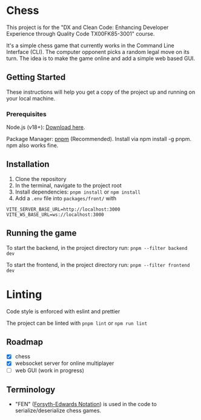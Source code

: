 # Chess

This project is for the "DX and Clean Code: Enhancing Developer Experience through Quality Code TX00FK85-3001" course.

It's a simple chess game that currently works in the Command Line Interface (CLI). The computer opponent picks a random legal move on its turn. The idea is to make the game online and add a simple web based GUI.

## Getting Started

These instructions will help you get a copy of the project up and running on your local machine.

### Prerequisites

Node.js (v18+):
[Download here](https://nodejs.org/en).

Package Manager:
[pnpm](https://pnpm.io/) (Recommended). Install via npm install -g pnpm. npm also works fine.

## Installation

1. Clone the repository
2. In the terminal, navigate to the project root
3. Install dependencies: `pnpm install` or `npm install`
4. Add a `.env` file into `packages/front/` with

```
VITE_SERVER_BASE_URL=http://localhost:3000
VITE_WS_BASE_URL=ws://localhost:3000
```

## Running the game

To start the backend, in the project directory run: `pnpm --filter backend dev`

To start the frontend, in the project directory run: `pnpm --filter frontend dev`

# Linting

Code style is enforced with eslint and prettier

The project can be linted with `pnpm lint` or `npm run lint`

## Roadmap

- [x] chess
- [x] websocket server for online multiplayer
- [ ] web GUI (work in progress)

## Terminology

- "FEN" ([Forsyth-Edwards Notation](https://www.chessprogramming.org/Forsyth-Edwards_Notation)) is used in the code to serialize/deserialize chess games.
